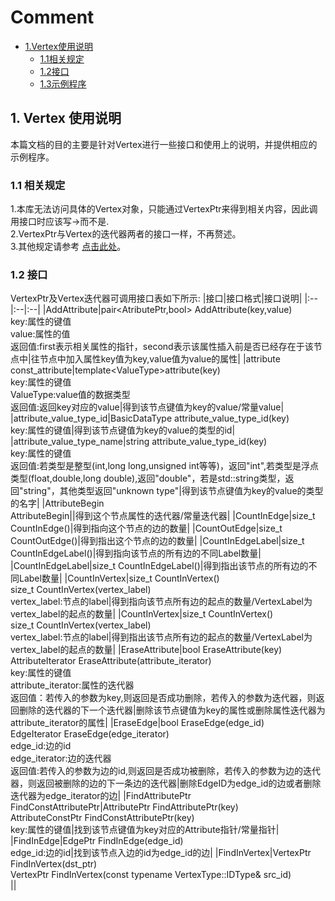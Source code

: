 # Comment 
- [1.Vertex使用说明](#1)
   - [1.1相关规定](#11)
   - [1.2接口](#13)
   - [1.3示例程序](#14)
## 1. Vertex 使用说明

本篇文档的目的主要是针对Vertex进行一些接口和使用上的说明，并提供相应的示例程序。

### 1.1 相关规定

1.本库无法访问具体的Vertex对象，只能通过VertexPtr来得到相关内容，因此调用接口时应该写->而不是.<br>
2.VertexPtr与Vertex的迭代器两者的接口一样，不再赘述。<br>
3.其他规定请参考 [点击此处](./graph.md)。

### 1.2 接口
VertexPtr及Vertex迭代器可调用接口表如下所示:
|接口|接口格式|接口说明|
|:--|:--|:--|
|AddAttribute|pair\<AtributePtr,bool\> AddAttribute(key,value)<br>key:属性的键值<br>value:属性的值<br>返回值:first表示相关属性的指针，second表示该属性插入前是否已经存在于该节点中|往节点中加入属性key值为key,value值为value的属性|
|attribute<br>const_attribute|template\<ValueType\>attribute(key)<br>key:属性的键值<br>ValueType:value值的数据类型<br>返回值:返回key对应的value|得到该节点键值为key的value/常量value|
|attribute_value_type_id|BasicDataType attribute_value_type_id(key)<br>key:属性的键值|得到该节点键值为key的value的类型的id|
|attribute_value_type_name|string attribute_value_type_id(key)<br>key:属性的键值<br>返回值:若类型是整型(int,long long,unsigned int等等)，返回"int",若类型是浮点类型(float,double,long double),返回"double"，若是std::string类型，返回"string"，其他类型返回"unknown type"|得到该节点键值为key的value的类型的名字|
|AttributeBegin<br>AttributeBegin||得到这个节点属性的迭代器/常量迭代器|
|CountInEdge|size_t CountInEdge()|得到指向这个节点的边的数量|
|CountOutEdge|size_t CountOutEdge()|得到指出这个节点的边的数量|
|CountInEdgeLabel|size_t CountInEdgeLabel()|得到指向该节点的所有边的不同Label数量|
|CountInEdgeLabel|size_t CountInEdgeLabel()|得到指出该节点的所有边的不同Label数量|
|CountInVertex|size_t CountInVertex()<br>size_t CountInVertex(vertex_label)<br>vertex_label:节点的label|得到指向该节点所有边的起点的数量/VertexLabel为vertex_label的起点的数量|
|CountInVertex|size_t CountInVertex()<br>size_t CountInVertex(vertex_label)<br>vertex_label:节点的label|得到指出该节点所有边的起点的数量/VertexLabel为vertex_label的起点的数量|
|EraseAttribute|bool EraseAttribute(key)<br>AttributeIterator EraseAttribute(attribute_iterator)<br>key:属性的键值<br>attribute_iterator:属性的迭代器<br>返回值：若传入的参数为key,则返回是否成功删除，若传入的参数为迭代器，则返回删除的迭代器的下一个迭代器|删除该节点键值为key的属性或删除属性迭代器为attribute_iterator的属性|
|EraseEdge|bool EraseEdge(edge_id)<br>EdgeIterator EraseEdge(edge_iterator)<br>edge_id:边的id<br>edge_iterator:边的迭代器<br>返回值:若传入的参数为边的id,则返回是否成功被删除，若传入的参数为边的迭代器，则返回被删除的边的下一条边的迭代器|删除EdgeID为edge_id的边或者删除迭代器为edge_iterator的边|
|FindAttributePtr<br>FindConstAttributePtr|AttributePtr FindAttributePtr(key)<br>AttributeConstPtr FindConstAttributePtr(key)<br>key:属性的键值|找到该节点键值为key对应的Attribute指针/常量指针|
|FindInEdge|EdgePtr FindInEdge(edge_id)<br>edge_id:边的id|找到该节点入边的id为edge_id的边|
|FindInVertex|VertexPtr FindInVertex(dst_ptr)<br>VertexPtr FindInVertex(const typename VertexType::IDType& src_id)<br>||
